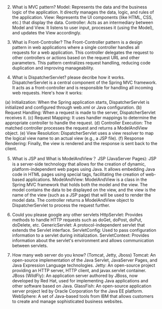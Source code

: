 2.  What is MVC pattern?
Model: Represents the data and the business logic of the application. It directly manages the data, logic, and rules of the application.
View: Represents the UI components (like HTML, CSS, etc.) that display the data.
Controller: Acts as an intermediary between Model and View. It listens to user input, processes it (using the Model), and updates the View accordingly.

3.  What is Front-Controller? 
The Front-Controller pattern is a design pattern in web applications where a single controller handles all requests for a web application. This controller delegates the request to other controllers or actions based on the request URL and other parameters. This pattern centralizes request handling, reducing code duplication and improving manageability.

4.  What is DispatcherServlet? please decribe how it works.
DispatcherServlet is a central component of the Spring MVC framework. It acts as a front-controller and is responsible for handling all incoming web requests. Here's how it works:

(a) Initialization: When the Spring application starts, DispatcherServlet is initialized and configured through web.xml or Java configuration.
(b) Request Handling: When a request is made to the server, DispatcherServlet receives it.
(c) Request Mapping: It uses handler mappings to determine the appropriate controller to handle the request.
(d) Controller Execution: The matched controller processes the request and returns a ModelAndView object.
(e) View Resolution: DispatcherServlet uses a view resolver to map the logical view name to an actual view (e.g., a JSP file).
(f) Response Rendering: Finally, the view is rendered and the response is sent back to the client.

5.  What is JSP and What is ModelAndView？
JSP (JavaServer Pages): JSP is a server-side technology that allows for the creation of dynamic, platform-independent web pages using Java. It allows embedding Java code in HTML pages using special tags, facilitating the creation of web-based applications.
ModelAndView: ModelAndView is a class in the Spring MVC framework that holds both the model and the view. The model contains the data to be displayed on the view, and the view is the name of the view (such as a JSP page) that will be used to render the model data. The controller returns a ModelAndView object to DispatcherServlet to process the request further.

6.  Could you please google any other servlets
HttpServlet: Provides methods to handle HTTP requests such as doGet, doPost, doPut, doDelete, etc.
GenericServlet: A protocol-independent servlet that extends the Servlet interface.
ServletConfig: Used to pass configuration information to a servlet during initialization.
ServletContext: Provides information about the servlet's environment and allows communication between servlets.

7.  How many web server do you know? (Tomcat, Jetty, Jboss)
Tomcat: An open-source implementation of the Java Servlet, JavaServer Pages, and Java Expression Language technologies.
Jetty: An open-source project providing an HTTP server, HTTP client, and javax.servlet container.
JBoss (WildFly): An application server authored by JBoss, now developed by Red Hat, used for implementing Java applications and other software based on Java.
GlassFish: An open-source application server project led by Oracle Corporation for the Java EE platform.
WebSphere: A set of Java-based tools from IBM that allows customers to create and manage sophisticated business websites.